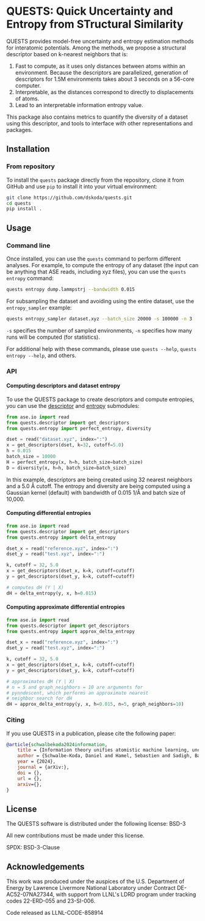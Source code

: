 # QUESTS: Quick Uncertainty and Entropy from STructural Similarity

QUESTS provides model-free uncertainty and entropy estimation methods for interatomic potentials.
Among the methods, we propose a structural descriptor based on k-nearest neighbors that is:

1. Fast to compute, as it uses only distances between atoms within an environment.
Because the descriptors are parallelized, generation of descriptors for 1.5M environments takes about 3 seconds on a 56-core computer.
2. Interpretable, as the distances correspond to directly to displacements of atoms.
3. Lead to an interpretable information entropy value.

This package also contains metrics to quantify the diversity of a dataset using this descriptor, and tools to interface with other representations and packages.

## Installation

### From repository

To install the `quests` package directly from the repository, clone it from GitHub and use `pip` to install it into your virtual environment:

```bash
git clone https://github.com/dskoda/quests.git
cd quests
pip install .
```

## Usage

### Command line

Once installed, you can use the `quests` command to perform different analyses. For example, to compute the entropy of any dataset (the input can be anything that ASE reads, including xyz files), you can use the `quests entropy` command:

```bash
quests entropy dump.lammpstrj --bandwidth 0.015
```

For subsampling the dataset and avoiding using the entire dataset, use the `entropy_sampler` example:

```bash
quests entropy_sampler dataset.xyz --batch_size 20000 -s 100000 -n 3
```

`-s` specifies the number of sampled environments, `-n` specifies how many runs will be computed (for statistics).

For additional help with these commands, please use `quests --help`, `quests entropy --help`, and others.

### API

#### Computing descriptors and dataset entropy

To use the QUESTS package to create descriptors and compute entropies, you can use the [descriptor](quests/descriptor.py) and [entropy](quests/entropy.py) submodules:

```python
from ase.io import read
from quests.descriptor import get_descriptors
from quests.entropy import perfect_entropy, diversity

dset = read("dataset.xyz", index=":")
x = get_descriptors(dset, k=32, cutoff=5.0)
h = 0.015
batch_size = 10000
H = perfect_entropy(x, h=h, batch_size=batch_size)
D = diversity(x, h=h, batch_size=batch_size)
```

In this example, descriptors are being created using 32 nearest neighbors and a 5.0 Å cutoff.
The entropy and diversity are being computed using a Gaussian kernel (default) with bandwidth of 0.015 1/Å and batch size of 10,000.

#### Computing differential entropies

```python
from ase.io import read
from quests.descriptor import get_descriptors
from quests.entropy import delta_entropy

dset_x = read("reference.xyz", index=":")
dset_y = read("test.xyz", index=":")

k, cutoff = 32, 5.0
x = get_descriptors(dset_x, k=k, cutoff=cutoff)
y = get_descriptors(dset_y, k=k, cutoff=cutoff)

# computes dH (Y | X)
dH = delta_entropy(y, x, h=0.015)
```

#### Computing approximate differential entropies

```python
from ase.io import read
from quests.descriptor import get_descriptors
from quests.entropy import approx_delta_entropy

dset_x = read("reference.xyz", index=":")
dset_y = read("test.xyz", index=":")

k, cutoff = 32, 5.0
x = get_descriptors(dset_x, k=k, cutoff=cutoff)
y = get_descriptors(dset_y, k=k, cutoff=cutoff)

# approximates dH (Y | X)
# n = 5 and graph_neighbors = 10 are arguments for
# pynndescent, which performs an approximate nearest
# neighbor search for dH
dH = approx_delta_entropy(y, x, h=0.015, n=5, graph_neighbors=10)
```

### Citing

If you use QUESTS in a publication, please cite the following paper:

```bibtex
@article{schwalbekoda2024information,
    title = {Information theory unifies atomistic machine learning, uncertainty quantification, and materials thermodynamics},
    author = {Schwalbe-Koda, Daniel and Hamel, Sebastien and Sadigh, Babak and Zhou, Fei and Lordi, Vincenzo},
    year = {2024},
    journal = {arXiv:},
    doi = {},
    url = {},
    arxiv={},
}
```
## License

The QUESTS software is distributed under the following license: BSD-3

All new contributions must be made under this license.

SPDX: BSD-3-Clause

## Acknowledgements

This work was produced under the auspices of the U.S. Department of Energy by Lawrence Livermore National Laboratory under Contract DE-AC52-07NA27344, with support from LLNL's LDRD program under tracking codes 22-ERD-055 and 23-SI-006.

Code released as LLNL-CODE-858914
